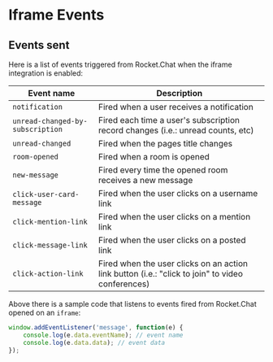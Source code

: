 # Iframe Events

## Events sent

Here is a list of events triggered from Rocket.Chat when the iframe integration is enabled:

| Event name                       | Description                                                                                      |
| -------------------------------- | ------------------------------------------------------------------------------------------------ |
| `notification`                   | Fired when a user receives a notification                                                        |
| `unread-changed-by-subscription` | Fired each time a user's subscription record changes (i.e.: unread counts, etc)                  |
| `unread-changed`                 | Fired when the pages title changes                                                               |
| `room-opened`                    | Fired when a room is opened                                                                      |
| `new-message`                    | Fired every time the opened room receives a new message                                           |
| `click-user-card-message`        | Fired when the user clicks on a username link                                                    |
| `click-mention-link`             | Fired when the user clicks on a mention link                                                     |
| `click-message-link`             | Fired when the user clicks on a posted link                                                      |
| `click-action-link`              | Fired when the user clicks on an action link button (i.e.: "click to join" to video conferences) |

Above there is a sample code that listens to events fired from Rocket.Chat opened on an `iframe`:

```js
window.addEventListener('message', function(e) {
    console.log(e.data.eventName); // event name
    console.log(e.data.data); // event data
});
```